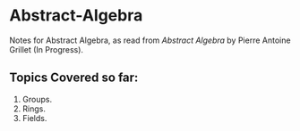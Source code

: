 # Abstract-Algebra
Notes for Abstract Algebra, as read from *Abstract Algebra* by Pierre Antoine Grillet (In Progress).

## Topics Covered so far:
1. Groups.
2. Rings.
3. Fields.
